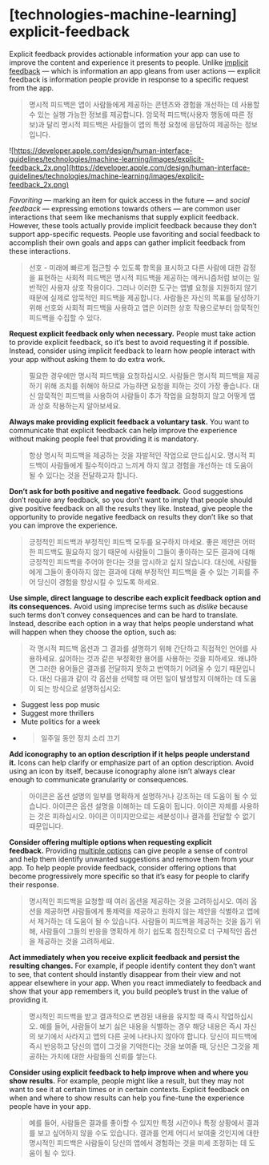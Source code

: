 # **[technologies-machine-learning] explicit-feedback**

Explicit feedback provides actionable information your app can use to improve the content and experience it presents to people. Unlike [implicit feedback](../technologies/machine-learning/implicit-feedback) — which is information an app gleans from user actions — explicit feedback is information people provide in response to a specific request from the app.
> 명시적 피드백은 앱이 사람들에게 제공하는 콘텐츠와 경험을 개선하는 데 사용할 수 있는 실행 가능한 정보를 제공합니다. 암묵적 피드백(사용자 행동에 따른 정보)과 달리 명시적 피드백은 사람들이 앱의 특정 요청에 응답하여 제공하는 정보입니다.
>




![https://developer.apple.com/design/human-interface-guidelines/technologies/machine-learning/images/explicit-feedback_2x.png](https://developer.apple.com/design/human-interface-guidelines/technologies/machine-learning/images/explicit-feedback_2x.png)

*Favoriting* — marking an item for quick access in the future — and *social feedback* — expressing emotions towards others — are common user interactions that seem like mechanisms that supply explicit feedback. However, these tools actually provide implicit feedback because they don’t support app-specific requests. People use favoriting and social feedback to accomplish their own goals and apps can gather implicit feedback from these interactions.
> 선호 - 미래에 빠르게 접근할 수 있도록 항목을 표시하고 다른 사람에 대한 감정을 표현하는 사회적 피드백은 명시적 피드백을 제공하는 메커니즘처럼 보이는 일반적인 사용자 상호 작용이다. 그러나 이러한 도구는 앱별 요청을 지원하지 않기 때문에 실제로 암묵적인 피드백을 제공합니다. 사람들은 자신의 목표를 달성하기 위해 선호와 사회적 피드백을 사용하고 앱은 이러한 상호 작용으로부터 암묵적인 피드백을 수집할 수 있다.
>




**Request explicit feedback only when necessary.** People must take action to provide explicit feedback, so it’s best to avoid requesting it if possible. Instead, consider using implicit feedback to learn how people interact with your app without asking them to do extra work.
> 필요한 경우에만 명시적 피드백을 요청하십시오. 사람들은 명시적 피드백을 제공하기 위해 조치를 취해야 하므로 가능하면 요청을 피하는 것이 가장 좋습니다. 대신 암묵적인 피드백을 사용하여 사람들이 추가 작업을 요청하지 않고 어떻게 앱과 상호 작용하는지 알아보세요.
>




**Always make providing explicit feedback a voluntary task.** You want to communicate that explicit feedback can help improve the experience without making people feel that providing it is mandatory.
> 항상 명시적 피드백을 제공하는 것을 자발적인 작업으로 만드십시오. 명시적 피드백이 사람들에게 필수적이라고 느끼게 하지 않고 경험을 개선하는 데 도움이 될 수 있다는 것을 전달하고자 합니다.
>




**Don’t ask for both positive and negative feedback.** Good suggestions don’t require any feedback, so you don’t want to imply that people should give positive feedback on all the results they like. Instead, give people the opportunity to provide negative feedback on results they don’t like so that you can improve the experience.
> 긍정적인 피드백과 부정적인 피드백 모두를 요구하지 마세요. 좋은 제안은 어떠한 피드백도 필요하지 않기 때문에 사람들이 그들이 좋아하는 모든 결과에 대해 긍정적인 피드백을 주어야 한다는 것을 암시하고 싶지 않습니다. 대신에, 사람들에게 그들이 좋아하지 않는 결과에 대해 부정적인 피드백을 줄 수 있는 기회를 주어 당신이 경험을 향상시킬 수 있도록 하세요.
>




**Use simple, direct language to describe each explicit feedback option and its consequences.** Avoid using imprecise terms such as *dislike* because such terms don’t convey consequences and can be hard to translate. Instead, describe each option in a way that helps people understand what will happen when they choose the option, such as:
> 각 명시적 피드백 옵션과 그 결과를 설명하기 위해 간단하고 직접적인 언어를 사용하세요. 싫어하는 것과 같은 부정확한 용어를 사용하는 것을 피하세요. 왜냐하면 그러한 용어들은 결과를 전달하지 못하고 번역하기 어려울 수 있기 때문입니다. 대신 다음과 같이 각 옵션을 선택할 때 어떤 일이 발생할지 이해하는 데 도움이 되는 방식으로 설명하십시오:
>




- Suggest less pop music
- Suggest more thrillers
- Mute politics for a week
- >  일주일 동안 정치 소리 끄기


**Add iconography to an option description if it helps people understand it.** Icons can help clarify or emphasize part of an option description. Avoid using an icon by itself, because iconography alone isn’t always clear enough to communicate granularity or consequences.
> 아이콘은 옵션 설명의 일부를 명확하게 설명하거나 강조하는 데 도움이 될 수 있습니다. 아이콘은 옵션 설명을 이해하는 데 도움이 됩니다. 아이콘 자체를 사용하는 것은 피하십시오. 아이콘 이미지만으로는 세분성이나 결과를 전달할 수 없기 때문입니다.
>




**Consider offering multiple options when requesting explicit feedback.** Providing [multiple options](../technologies/machine-learning/multiple-options) can give people a sense of control and help them identify unwanted suggestions and remove them from your app. To help people provide feedback, consider offering options that become progressively more specific so that it’s easy for people to clarify their response.
> 명시적인 피드백을 요청할 때 여러 옵션을 제공하는 것을 고려하십시오. 여러 옵션을 제공하면 사람들에게 통제력을 제공하고 원하지 않는 제안을 식별하고 앱에서 제거하는 데 도움이 될 수 있습니다. 사람들이 피드백을 제공하는 것을 돕기 위해, 사람들이 그들의 반응을 명확하게 하기 쉽도록 점진적으로 더 구체적인 옵션을 제공하는 것을 고려하세요.
>




**Act immediately when you receive explicit feedback and persist the resulting changes.** For example, if people identify content they don’t want to see, that content should instantly disappear from their view and not appear elsewhere in your app. When you react immediately to feedback and show that your app remembers it, you build people’s trust in the value of providing it.
> 명시적인 피드백을 받고 결과적으로 변경된 내용을 유지할 때 즉시 작업하십시오. 예를 들어, 사람들이 보기 싫은 내용을 식별하는 경우 해당 내용은 즉시 자신의 보기에서 사라지고 앱의 다른 곳에 나타나지 않아야 합니다. 당신이 피드백에 즉시 반응하고 당신의 앱이 그것을 기억한다는 것을 보여줄 때, 당신은 그것을 제공하는 가치에 대한 사람들의 신뢰를 쌓는다.
>




**Consider using explicit feedback to help improve when and where you show results.** For example, people might like a result, but they may not want to see it at certain times or in certain contexts. Explicit feedback on when and where to show results can help you fine-tune the experience people have in your app.
> 예를 들어, 사람들은 결과를 좋아할 수 있지만 특정 시간이나 특정 상황에서 결과를 보고 싶어하지 않을 수도 있습니다. 결과를 언제 어디서 보여줄 것인지에 대한 명시적인 피드백은 사람들이 당신의 앱에서 경험하는 것을 미세 조정하는 데 도움이 될 수 있다.
>



